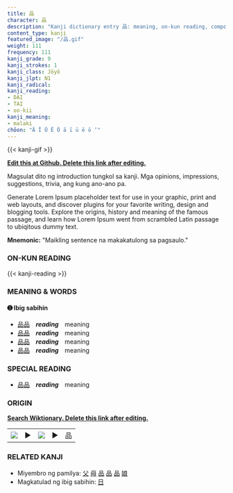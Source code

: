```yaml
---
title: 品
character: 品
description: "Kanji dictionary entry 品: meaning, on-kun reading, compounds, origin, related kanji"
content_type: kanji
featured_image: "/品.gif"
weight: 111
frequency: 111
kanji_grade: 9
kanji_strokes: 1
kanji_class: Jōyō
kanji_jlpt: N1
kanji_radical: 
kanji_reading: 
- DAI
- TAI
- oo-kii
kanji_meaning:
- malaki
chōon: "Ā Ī Ū Ē Ō ā ī ū ē ō ’"
---
```

[//]: # (Don't edit the line below. Kanji animated GIF code is automatically generated.)
{{< kanji-gif >}}

[//]: # (Edit below this line.)

**[Edit this at Github. Delete this link after editing.](https://github.com/tim0g/tim/tree/main/content/kanji/品/index.md)**

Magsulat dito ng introduction tungkol sa kanji. Mga opinions, impressions, suggestions, trivia, ang kung ano-ano pa.

Generate Lorem Ipsum placeholder text for use in your graphic, print and web layouts, and discover plugins for your favorite writing, design and blogging tools. Explore the origins, history and meaning of the famous passage, and learn how Lorem Ipsum went from scrambled Latin passage to ubiqitous dummy text.
 
**Mnemonic:** "Maikling sentence na makakatulong sa pagsaulo."

### ON-KUN READING

[//]: # (Don't edit the line below. ON-KUN READING code is automatically generated.)
{{< kanji-reading >}}

### MEANING & WORDS

#### ➊ **Ibig sabihin**
  - [品](../品)[品](../品)　***reading***　meaning
  - [品](../品)[品](../品)　***reading***　meaning
  - [品](../品)[品](../品)　***reading***　meaning
  - [品](../品)[品](../品)　***reading***　meaning

### SPECIAL READING
  - [品](../品)[品](../品)　***reading***　meaning

### ORIGIN

**[Search Wiktionary. Delete this link after editing.](https://wiktionary.org/wiki/品)**
<table class="kanji-table"><tr><td>
<img src="60px-品-bronze.svg.png">
</td><td>▶</td><td>
<img src="60px-品-oracle.svg.png">
</td><td>▶</td>
<td class="kanji-origin">品</td>
</tr></table>

### RELATED KANJI
- Miyembro ng pamilya: [父](../父) [母](../母) [品](../品) [品](../品) [品](../品) [娘](../娘)
- Magkatulad ng ibig sabihin: [日](../日)
